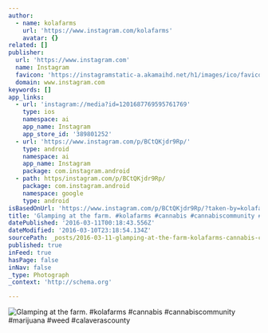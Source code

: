 ```yaml
---
author:
  - name: kolafarms
    url: 'https://www.instagram.com/kolafarms'
    avatar: {}
related: []
publisher:
  url: 'https://www.instagram.com'
  name: Instagram
  favicon: 'https://instagramstatic-a.akamaihd.net/h1/images/ico/favicon.ico/7cdab0872b15.ico'
  domain: www.instagram.com
keywords: []
app_links:
  - url: 'instagram://media?id=1201687769595761769'
    type: ios
    namespace: ai
    app_name: Instagram
    app_store_id: '389801252'
  - url: 'https://www.instagram.com/p/BCtQKjdr9Rp/'
    type: android
    namespace: ai
    app_name: Instagram
    package: com.instagram.android
  - path: https/instagram.com/p/BCtQKjdr9Rp/
    package: com.instagram.android
    namespace: google
    type: android
isBasedOnUrl: 'https://www.instagram.com/p/BCtQKjdr9Rp/?taken-by=kolafarms'
title: 'Glamping at the farm. #kolafarms #cannabis #cannabiscommunity #marijuana #weed #calaverascounty'
datePublished: '2016-03-11T00:18:43.556Z'
dateModified: '2016-03-10T23:18:54.134Z'
sourcePath: _posts/2016-03-11-glamping-at-the-farm-kolafarms-cannabis-cannabiscommunit.md
published: true
inFeed: true
hasPage: false
inNav: false
_type: Photograph
_context: 'http://schema.org'

---
```

![Glamping at the farm&period; &num;kolafarms &num;cannabis &num;cannabiscommunity &num;marijuana &num;weed &num;calaverascounty](https://scontent.cdninstagram.com/t51.2885-15/s640x640/sh0.08/e35/12783459_463604130507890_1796278247_n.jpg?ig_cache_key=MTIwMTY4Nzc2OTU5NTc2MTc2OQ%3D%3D.2)
